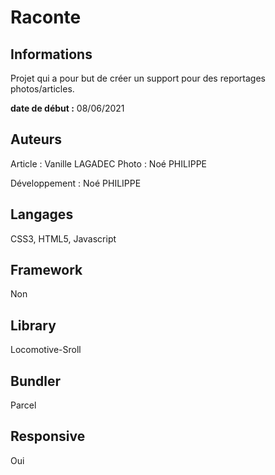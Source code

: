 # Raconte

## Informations

Projet qui a pour but de créer un support pour des reportages photos/articles.

**date de début :** 08/06/2021

## Auteurs

Article : Vanille LAGADEC
Photo : Noé PHILIPPE

Développement : Noé PHILIPPE

## Langages

CSS3, HTML5, Javascript

## Framework

Non

## Library  

Locomotive-Sroll

## Bundler

Parcel

## Responsive

Oui
